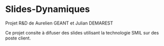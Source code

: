 Slides-Dynamiques 
=============

Projet R&amp;D de Aurelien GEANT et Julian DEMAREST

Ce projet consite à difuser des slides utilisant la technologie SMIL sur des poste client. 
